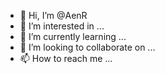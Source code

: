 - 👋 Hi, I’m @AenR
- 👀 I’m interested in ...
- 🌱 I’m currently learning ...
- 💞️ I’m looking to collaborate on ...
- 📫 How to reach me ...

<!---
AenR/AenR is a ✨ special ✨ repository because its `README.md` (this file) appears on your GitHub profile.
You can click the Preview link to take a look at your changes.
--->
